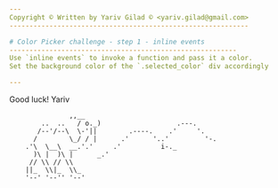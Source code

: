 ```yaml
---
Copyright © Written by Yariv Gilad © <yariv.gilad@gmail.com>
------------------------------------------------------------

# Color Picker challenge - step 1 - inline events
---------------------------------------------------------
Use `inline events` to invoke a function and pass it a color.
Set the background color of the `.selected_color` div accordingly

---
```


Good luck!
Yariv

                   ,,__
            ..  ..   / o._)                   .---.
           /--'/--\  \-'||        .----.    .'     '.
          /        \_/ / |      .'      '..'         '-.
        .'\  \__\  __.'.'     .'          i-._
          )\ |  )\ |      _.'
         // \\ // \\
        ||_  \\|_  \\_
        '--' '--'' '--'
